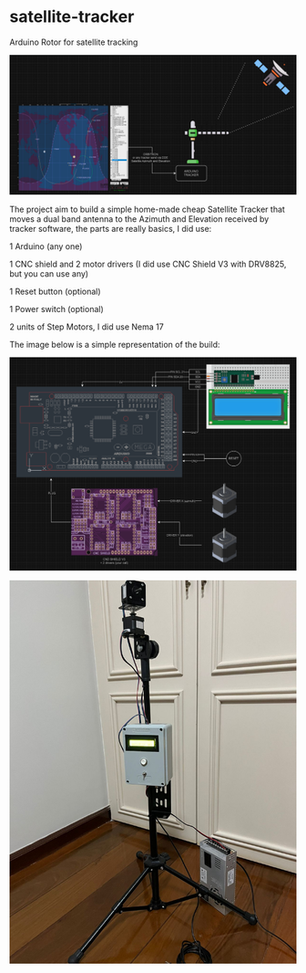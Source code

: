 # satellite-tracker

Arduino Rotor for satellite tracking

![solution](https://raw.githubusercontent.com/thiagohumberto/satellite-tracker/main/schema/solution.png)


The project aim to build a simple home-made cheap Satellite Tracker that moves a dual band antenna to the Azimuth and Elevation received by tracker software, the parts are really basics, I did use: 

1 Arduino (any one)

1 CNC shield and 2 motor drivers (I did use CNC Shield V3 with DRV8825, but you can use any)

1 Reset button (optional)

1 Power switch (optional)

2 units of Step Motors, I did use Nema 17

The image below is a simple representation of the build:


![schema](https://raw.githubusercontent.com/thiagohumberto/satellite-tracker/main/schema/project-schema.png)




![build](https://raw.githubusercontent.com/thiagohumberto/satellite-tracker/main/schema/box-build.jpg)